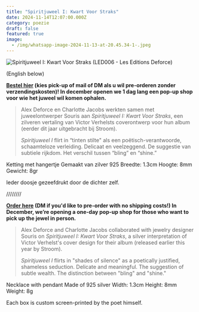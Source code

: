 ```yaml
---
title: "Spiritjuweel I: Kwart Voor Straks"
date: 2024-11-14T12:07:00.000Z
category: poezie
draft: false
featured: true
image:
  - /img/whatsapp-image-2024-11-13-at-20.45.34-1-.jpeg
---
```

![Spiritjuweel I: Kwart Voor Straks (LED006 - Les Editions Deforce)](/img/whatsapp-image-2024-11-13-at-20.45.34-1-.jpeg "Spiritjuweel I: Kwart Voor Straks (LED006 - Les Editions Deforce)")

(English below)

**[Bestel hier](https://7da247-4.myshopify.com/products/spiritjuweel-i-kwart-voor-straks?fbclid=IwY2xjawGlSIpleHRuA2FlbQIxMAABHcjvs8FxpBHrxZwQImOUuw-GtCk5aHF857o12EsSv2LQXTBPwaTjNRhkKQ_aem_wddH10eioVIxz53ZR8aXwA) (kies pick-up of mail of DM als u wil pre-orderen zonder verzendingskosten)!
In december openen we 1 dag lang een pop-up shop voor wie het juweel wil komen ophalen.**

> Alex Deforce en Charlotte Jacobs werkten samen met juweelontwerper Souris aan *Spiritjuweel I: Kwart Voor Straks*, een zilveren vertaling van Victor Verhelsts coverontwerp voor hun album (eerder dit jaar uitgebracht bij Stroom).
>
> *Spiritjuweel I* flirt in “tinten stilte" als een poëtisch-verantwoorde, schaamteloze verleiding. Delicaat en veelzeggend. De suggestie van subtiele rijkdom. Het verschil tussen “bling” en “shine.”

Ketting met hangertje
Gemaakt van zilver 925
Breedte: 1.3cm
Hoogte: 8mm
Gewicht: 8gr

Ieder doosje gezeefdrukt door de dichter zelf.

////////

**[Order here](https://7da247-4.myshopify.com/products/spiritjuweel-i-kwart-voor-straks?fbclid=IwY2xjawGlSIpleHRuA2FlbQIxMAABHcjvs8FxpBHrxZwQImOUuw-GtCk5aHF857o12EsSv2LQXTBPwaTjNRhkKQ_aem_wddH10eioVIxz53ZR8aXwA) (DM if you'd like to pre-order with no shipping costs!)
In December, we’re opening a one-day pop-up shop for those who want to pick up the jewel in person.**

> Alex Deforce and Charlotte Jacobs collaborated with jewelry designer Souris on *Spiritjuweel I: Kwart Voor Straks*, a silver interpretation of Victor Verhelst's cover design for their album (released earlier this year by Stroom).
>
> *Spiritjuweel I* flirts in "shades of silence" as a poetically justified, shameless seduction. Delicate and meaningful. The suggestion of subtle wealth. The distinction between "bling" and "shine."

Necklace with pendant
Made of 925 silver
Width: 1.3cm
Height: 8mm
Weight: 8g

Each box is custom screen-printed by the poet himself.
